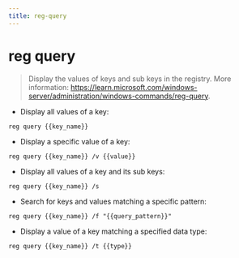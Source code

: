 ```yaml
---
title: reg-query
---
```

# reg query

> Display the values of keys and sub keys in the registry.
> More information: <https://learn.microsoft.com/windows-server/administration/windows-commands/reg-query>.

- Display all values of a key:

`reg query {{key_name}}`

- Display a specific value of a key:

`reg query {{key_name}} /v {{value}}`

- Display all values of a key and its sub keys:

`reg query {{key_name}} /s`

- Search for keys and values matching a specific pattern:

`reg query {{key_name}} /f "{{query_pattern}}"`

- Display a value of a key matching a specified data type:

`reg query {{key_name}} /t {{type}}`
